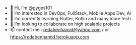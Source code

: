 - 👋 Hi, I’m @gyges101
- 👀 I’m interested in DevOps, FullStack, Mobile Apps Dev, Ai
- 🌱 I’m currently learning Flutter, Kotlin and many more tech
- 💞️ I’m looking to collaborate on high scalable projects
- 📫 contact me : redabenhamid@yahoo.com / or https://redabenhamid.herokuapp.com

<!---
gyges101/gyges101 is a ✨ special ✨ repository because its `README.md` (this file) appears on your GitHub profile.
You can click the Preview link to take a look at your changes.
--->
